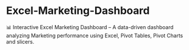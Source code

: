 # Excel-Marketing-Dashboard
📊 Interactive Excel Marketing Dashboard – A data-driven dashboard analyzing Marketing performance using Excel, Pivot Tables, Pivot Charts and slicers.
